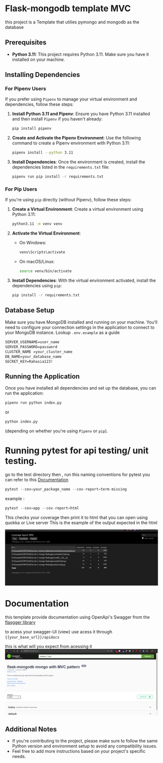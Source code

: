 
# Flask-mongodb template MVC 
this project is a Template that utilies pymongo and mongodb as the database
## Prerequisites

- **Python 3.11**: This project requires Python 3.11. Make sure you have it installed on your machine.

## Installing Dependencies

### For Pipenv Users

If you prefer using `Pipenv` to manage your virtual environment and dependencies, follow these steps:

1. **Install Python 3.11 and Pipenv**:
   Ensure you have Python 3.11 installed and then install `Pipenv` if you haven't already:
   ```bash
   pip install pipenv
   ```

2. **Create and Activate the Pipenv Environment**:
   Use the following command to create a Pipenv environment with Python 3.11:
   ```bash
   pipenv install --python 3.11
   ```

3. **Install Dependencies**:
   Once the environment is created, install the dependencies listed in the `requirements.txt` file:
   ```bash
   pipenv run pip install -r requirements.txt
   ```

### For Pip Users

If you're using `pip` directly (without Pipenv), follow these steps:

1. **Create a Virtual Environment**:
   Create a virtual environment using Python 3.11:
   ```bash
   python3.11 -m venv venv
   ```

2. **Activate the Virtual Environment**:
   - On Windows:
     ```bash
     venv\Scripts\activate
     ```
   - On macOS/Linux:
     ```bash
     source venv/bin/activate
     ```

3. **Install Dependencies**:
   With the virtual environment activated, install the dependencies using `pip`:
   ```bash
   pip install -r requirements.txt
   ```

## Database Setup

Make sure you have MongoDB installed and running on your machine. You’ll need to configure your connection settings in the application to connect to your MongoDB instance. Lookup `.env.example` as a guide
```
SERVER_USERNAME=user_name
SERVER_PASSWORD=password 
CLUSTER_NAME =your_cluster_name
DB_NAME=your_database_name
SECRET_KEY=Rahasia123!

```

## Running the Application

Once you have installed all dependencies and set up the database, you can run the application:

```bash
pipenv run python index.py
```

or

```bash
python index.py
```

(depending on whether you're using `Pipenv` or `pip`).



# Running pytest for api testing/ unit testing.
go to the test directory then , run this 
naming conventions for pytest you can refer to this [Documentation](https://docs.pytest.org/en/stable/example/pythoncollection.html#changing-naming-conventions)
```py
pytest --cov=your_package_name --cov-report=term-missing

```

example : 
```py
pytest --cov=app --cov-report=html 

```
This checks your coverage then print it to html that you can open using quokka or Live server
This is the example of the output expected in the html 

![unit_test](images/image.png)


# Documentation
this template provide documentation using OpenApi's Swagger from the [flasgger library](https://github.com/flasgger/flasgger)

to acess your swagger-UI (view) use acess it through </br>
`{{your_base_url}}/apidocs`

this is what will you expect from acessing it 
![swagger](images/image-1.png)

## Additional Notes

- If you're contributing to the project, please make sure to follow the same Python version and environment setup to avoid any compatibility issues.
- Feel free to add more instructions based on your project's specific needs. 
